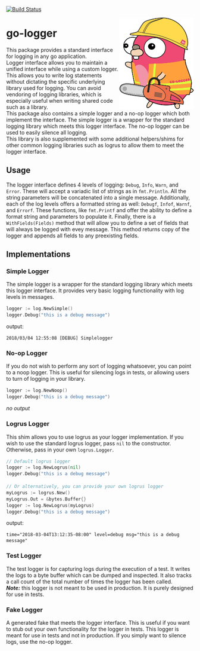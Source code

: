 [![Build Status](https://travis-ci.com/InVisionApp/go-logger.svg?token=KosA43m1X3ikri8JEukQ&branch=master)](https://travis-ci.com/InVisionApp/go-logger)

<img align="right" src="images/go-logger.svg" width="200">

# go-logger
This package provides a standard interface for logging in any go application.  
Logger interface allows you to maintain a unified interface while using a custom logger. This allows you to write log statements without dictating the specific underlying library used for logging. You can avoid vendoring of logging libraries, which is especially useful when writing shared code such as a library.  
This package also contains a simple logger and a no-op logger which both implement the interface. The simple logger is a wrapper for the standard logging library which meets this logger interface. The no-op logger can be used to easily silence all logging.  
This library is also supplemented with some additional helpers/shims for other common logging libraries such as logrus to allow them to meet the logger interface.

## Usage
The logger interface defines 4 levels of logging: `Debug`, `Info`, `Warn`, and `Error`. These will accept a variadic list of strings as in `fmt.Println`. All the string parameters will be concatenated into a single message.
Additionally, each of the log levels offers a formatted string as well: `Debugf`, `Infof`, `Warnf`, and `Errorf`. These functions, like `fmt.Printf` and offer the ability to define a format string and parameters to populate it.
Finally, there is a `WithFields(Fields)` method that will allow you to define a set of fields that will always be logged with evey message. This method returns copy of the logger and appends all fields to any preexisting fields.

## Implementations

### Simple Logger
The simple logger is a wrapper for the standard logging library which meets this logger interface. It provides very basic logging functionality with log levels in messages.

```go
logger := log.NewSimple()
logger.Debug("this is a debug message")
```
output:
```
2018/03/04 12:55:08 [DEBUG] Simplelogger
```

### No-op Logger
If you do not wish to perform any sort of logging whatsoever, you can point to a noop logger. This is useful for silencing logs in tests, or allowing users to turn of logging in your library.

```go
logger := log.NewNoop()
logger.Debug("this is a debug message")
```
_no output_

### Logrus Logger
This shim allows you to use logrus as your logger implementation. If you wish to use the standard logrus logger, pass `nil` to the constructor. Otherwise, pass in your own `logrus.Logger`.

```go
// Default logrus logger
logger := log.NewLogrus(nil)
logger.Debug("this is a debug message")

// Or alternatively, you can provide your own logrus logger
myLogrus := logrus.New()
myLogrus.Out = &bytes.Buffer{} 
logger := log.NewLogrus(myLogrus)
logger.Debug("this is a debug message")
```

output:
```
time="2018-03-04T13:12:35-08:00" level=debug msg="this is a debug message"
```

### Test Logger
The test logger is for capturing logs during the execution of a test. It writes the logs to a byte buffer which can be dumped and inspected. It also tracks a call count of the total number of times the logger has been called.  
**_Note:_** this logger is not meant to be used in production. It is purely designed for use in tests.

### Fake Logger
A generated fake that meets the logger interface. This is useful if you want to stub out your own functionality for the logger in tests. This logger is meant for use in tests and not in production. If you simply want to silence logs, use the no-op logger.
